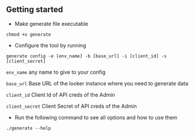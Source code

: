 ## Getting started

- Make generate file executable

```
chmod +x generate
```

- Configure the tool by running

```
generate config -e [env_name] -b [base_url] -i [client_id] -s [client_secret]
```

`env_name` any name to give to your config

`base_url` Base URL of the looker instance where you need to generate data

`client_id` Client Id of API creds of the Admin

`client_secret` Client Secret of API creds of the Admin

- Run the following command to see all options and how to use them

```
./generate --help
```
